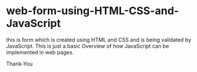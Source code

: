 # web-form-using-HTML-CSS-and-JavaScript
this is form which is created using HTML and CSS and is being validated by JavaScript. This is just a basic Overview of how JavaScript can be implemented in web pages.

Thank-You
